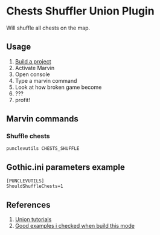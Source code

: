 # Chests Shuffler Union Plugin

Will shuffle all chests on the map.

## Usage

1. [Build a project](https://worldofplayers.ru/threads/41466/)
2. Activate Marvin
3. Open console
4. Type a marvin command
6. Look at how broken game become
7. ???
8. profit!


## Marvin commands

### Shuffle chests

```
punclevutils CHESTS_SHUFFLE
```

## Gothic.ini parameters example

```
[PUNCLEVUTILS]
ShouldShuffleChests=1
```

## References

1. [Union tutorials](https://worldofplayers.ru/forums/1129/)
2. [Good examples i checked when build this mode](https://github.com/Franisz/zUtilities)
